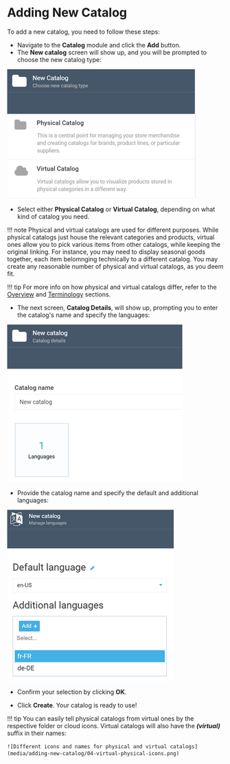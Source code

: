 # Adding New Catalog

To add a new catalog, you need to follow these steps:

+ Navigate to the **Catalog** module and click the **Add** button.  
+ The **New catalog** screen will show up, and you will be prompted to choose the new catalog type:

![New catalog](media/adding-new-catalog/01-adding-new-catalog.png)

+ Select either **Physical Catalog** or **Virtual Catalog**, depending on what kind of catalog you need.

!!! note
	Physical and virtual catalogs are used for different purposes. While physical catalogs just house the relevant categories and products, virtual ones allow you to pick various items from other catalogs, while keeping the original linking. For instance, you may need to display seasonal goods together, each item belomnging technically to a different catalog. You may create any reasonable number of physical and virtual catalogs, as you deem fit.
	
!!! tip	
	For more info on how physical and virtual catalogs differ, refer to the [Overview](index.md) and [Terminology](glossary.md) sections. 

+ The next screen, **Catalog Details**, will show up, prompting you to enter the catalog's name and specify the languages:

![New catalog details](media/adding-new-catalog/02-new-catalog-details.png)

+ Provide the catalog name and specify the default and additional languages:

![Specifying new catalog languages](media/adding-new-catalog/03-new-catalog-managing-languages.png)
	
+ Confirm your selection by clicking **OK**.

+ Click **Create**. Your catalog is ready to use!

!!! tip
	You can easily tell physical catalogs from virtual ones by the respective folder  or cloud icons. Virtual catalogs will also have the ***(virtual)*** suffix in their names:
	
	![Different icons and names for physical and virtual catalogs](media/adding-new-catalog/04-virtual-physical-icons.png)